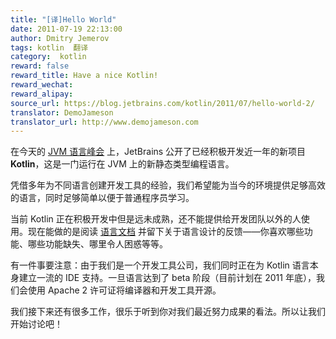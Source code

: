 ```yaml
---
title: "[译]Hello World"
date: 2011-07-19 22:13:00
author: Dmitry Jemerov
tags: kotlin  翻译
category:  kotlin
reward: false
reward_title: Have a nice Kotlin!
reward_wechat:
reward_alipay:
source_url: https://blog.jetbrains.com/kotlin/2011/07/hello-world-2/
translator: DemoJameson
translator_url: http://www.demojameson.com
---
```


在今天的 [JVM 语言峰会](http://openjdk.java.net/projects/mlvm/jvmlangsummit/) 上，JetBrains 公开了已经积极开发近一年的新项目 **Kotlin**，这是一门运行在 JVM 上的新静态类型编程语言。

凭借多年为不同语言创建开发工具的经验，我们希望能为当今的环境提供足够高效的语言，同时足够简单以便于普通程序员学习。

当前 Kotlin 正在积极开发中但是远未成熟，还不能提供给开发团队以外的人使用。现在能做的是阅读 [语言文档](http://confluence.jetbrains.net/display/Kotlin/Welcome) 并留下关于语言设计的反馈——你喜欢哪些功能、哪些功能缺失、哪里令人困惑等等。

有一件事要注意：由于我们是一个开发工具公司，我们同时正在为 Kotlin 语言本身建立一流的 IDE 支持。一旦语言达到了 beta 阶段（目前计划在 2011 年底），我们会使用 Apache 2 许可证将编译器和开发工具开源。

我们接下来还有很多工作，很乐于听到你对我们最近努力成果的看法。所以让我们开始讨论吧！
